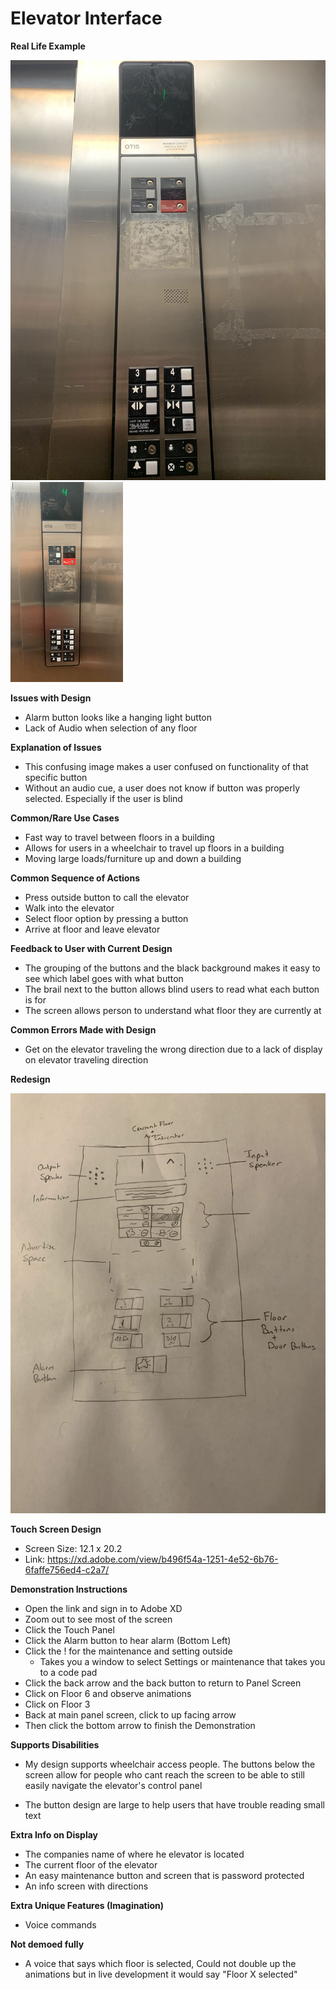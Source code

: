 # Elevator Interface

**Real Life Example**

![](IMG_8745.jpg)
![](WorkingElevator.gif)

**Issues with Design**

- Alarm button looks like a hanging light button
- Lack of Audio when selection of any floor

**Explanation of Issues**

- This confusing image makes a user confused on functionality of that specific button
- Without an audio cue, a user does not know if button was properly selected. Especially if the user is blind

**Common/Rare Use Cases**

- Fast way to travel between floors in a building
- Allows for users in a wheelchair to travel up floors in a building
- Moving large loads/furniture up and down a building

**Common Sequence of Actions**

- Press outside button to call the elevator
- Walk into the elevator
- Select floor option by pressing a button
- Arrive at floor and leave elevator

**Feedback to User with Current Design**

- The grouping of the buttons and the black background makes it easy to see which label goes with what button
- The brail next to the button allows blind users to read what each button is for
- The screen allows person to understand what floor they are currently at

**Common Errors Made with Design**

- Get on the elevator traveling the wrong direction due to a lack of display on elevator traveling direction

**Redesign**

![](IMG_8775.jpg)

**Touch Screen Design**

- Screen Size: 12.1 x 20.2
- Link: https://xd.adobe.com/view/b496f54a-1251-4e52-6b76-6faffe756ed4-c2a7/

**Demonstration Instructions**

- Open the link and sign in to Adobe XD
- Zoom out to see most of the screen
- Click the Touch Panel
- Click the Alarm button to hear alarm (Bottom Left)
- Click the ! for the maintenance and setting outside
  - Takes you a window to select Settings or maintenance that takes you to a code pad
- Click the back arrow and the back button to return to Panel Screen
- Click on Floor 6 and observe animations
- Click on Floor 3
- Back at main panel screen, click to up facing arrow
- Then click the bottom arrow to finish the Demonstration

**Supports Disabilities**

- My design supports wheelchair access people. The buttons below the screen allow for people who cant reach the screen to be able to still easily navigate the elevator's control panel

- The button design are large to help users that have trouble reading small text

**Extra Info on Display**

- The companies name of where he elevator is located
- The current floor of the elevator
- An easy maintenance button and screen that is password protected
- An info screen with directions

**Extra Unique Features (Imagination)**

- Voice commands

**Not demoed fully**

- A voice that says which floor is selected, Could not double up the animations but in live development it would say "Floor X selected"
